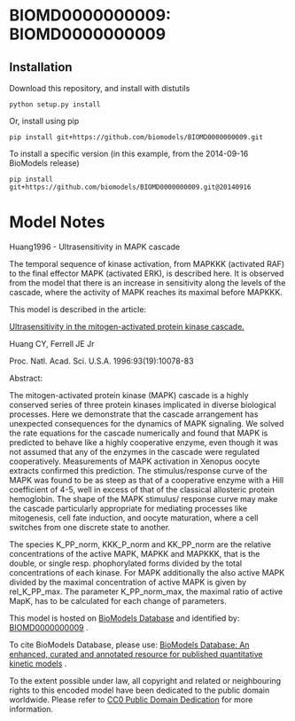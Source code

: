 # BIOMD0000000009: BIOMD0000000009

## Installation

Download this repository, and install with distutils

`python setup.py install`

Or, install using pip

`pip install git+https://github.com/biomodels/BIOMD0000000009.git`

To install a specific version (in this example, from the 2014-09-16 BioModels release)

`pip install git+https://github.com/biomodels/BIOMD0000000009.git@20140916`


# Model Notes


Huang1996 - Ultrasensitivity in MAPK cascade

The temporal sequence of kinase activation, from MAPKKK (activated RAF) to the
final effector MAPK (activated ERK), is described here. It is observed from
the model that there is an increase in sensitivity along the levels of the
cascade, where the activity of MAPK reaches its maximal before MAPKKK.

This model is described in the article:

[Ultrasensitivity in the mitogen-activated protein kinase
cascade.](http://identifiers.org/pubmed/8816754)

Huang CY, Ferrell JE Jr

Proc. Natl. Acad. Sci. U.S.A. 1996:93(19):10078-83

Abstract:

The mitogen-activated protein kinase (MAPK) cascade is a highly conserved
series of three protein kinases implicated in diverse biological processes.
Here we demonstrate that the cascade arrangement has unexpected consequences
for the dynamics of MAPK signaling. We solved the rate equations for the
cascade numerically and found that MAPK is predicted to behave like a highly
cooperative enzyme, even though it was not assumed that any of the enzymes in
the cascade were regulated cooperatively. Measurements of MAPK activation in
Xenopus oocyte extracts confirmed this prediction. The stimulus/response curve
of the MAPK was found to be as steep as that of a cooperative enzyme with a
Hill coefficient of 4-5, well in excess of that of the classical allosteric
protein hemoglobin. The shape of the MAPK stimulus/ response curve may make
the cascade particularly appropriate for mediating processes like mitogenesis,
cell fate induction, and oocyte maturation, where a cell switches from one
discrete state to another.

The species K_PP_norm, KKK_P_norm and KK_PP_norm are the relative
concentrations of the active MAPK, MAPKK and MAPKKK, that is the double, or
single resp. phophorylated forms divided by the total concentrations of each
kinase. For MAPK additionally the also active MAPK divided by the maximal
concentration of active MAPK is given by rel_K_PP_max. The parameter
K_PP_norm_max, the maximal ratio of active MapK, has to be calculated for each
change of parameters.

This model is hosted on [BioModels Database](http://www.ebi.ac.uk/biomodels/)
and identified by:
[BIOMD0000000009](http://identifiers.org/biomodels.db/BIOMD0000000009) .

To cite BioModels Database, please use: [BioModels Database: An enhanced,
curated and annotated resource for published quantitative kinetic
models](http://identifiers.org/pubmed/20587024) .

To the extent possible under law, all copyright and related or neighbouring
rights to this encoded model have been dedicated to the public domain
worldwide. Please refer to [CC0 Public Domain
Dedication](http://creativecommons.org/publicdomain/zero/1.0/) for more
information.


